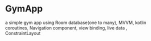 # GymApp
a simple gym app using Room database(one to many), MVVM, kotlin coroutines, Navigation component, view binding, live data , ConstraintLayout
